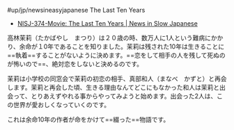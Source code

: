 #up/jp/newsineasyjapanese The Last Ten Years

- [NISJ-374-Movie: The Last Ten Years | News in Slow Japanese](https://newsinslowjapanese.com/2022/01/29/nisj-374-movie-the-last-ten-years/)

高林茉莉（たかばやし　まつり）は２０歳の時、数万人に1人という難病にかかり、余命が１0年であることを知りました。茉莉は残された10年は生きることに==執着==することがないように決めます。==恋をして相手の人を残して死ぬのが怖いので==、絶対恋をしないと決めるのです。
<!--SR:!2022-05-13,28,250!2022-05-15,30,270-->

茉莉は小学校の同窓会で茉莉の初恋の相手、真部和人（まなべ　かずと）と再会します。茉莉と再会した頃、生きる理由なんてどこにもなかった和人は茉莉と出会って、とりあえずやれる事からやってみようと始めます。出会った2人は、この世界が愛おしくなっていくのです。

これは余命10年の作者が命をかけて==綴った==物語です。
<!--SR:!2022-06-22,68,290-->